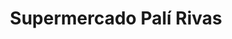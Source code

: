 ---
title: "Supermercado Palí Rivas"
url: /barrio-santa-ana/supermercado-pali-rivas/
shop: Supermarkt
---